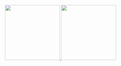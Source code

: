 <div align="center">
  <a href="https://github.com/levyronaldz">
  <img height="180em" src="https://github-readme-stats.vercel.app/api?username=levyronaldz&show_icons=true&theme=dark&include_all_commits=true&count_private=true"/>
  <img height="180em" src="https://github-readme-stats.vercel.app/api/top-langs/?username=levyronaldz&layout=compact&langs_count=7&theme=dark"/>
</div>
